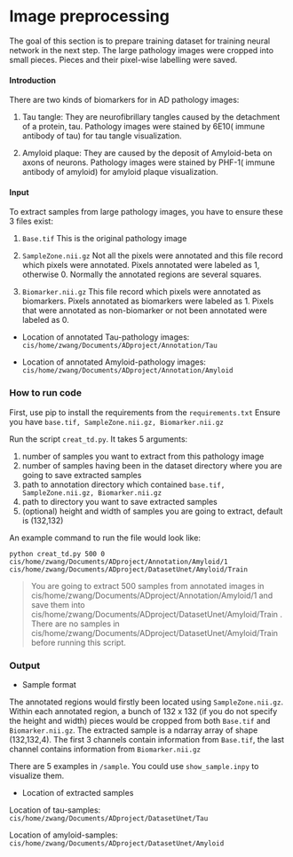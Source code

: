 # Image preprocessing

The goal of this section is to prepare training dataset for training neural network in the next step. The large pathology images were cropped into small pieces. Pieces and their pixel-wise labelling were saved. 

#### Introduction 

There are two kinds of biomarkers for in AD pathology images:

1) Tau tangle: They are neurofibrillary tangles caused by the detachment of a protein, tau.  Pathology images were stained by 6E10( immune antibody of tau) for tau tangle visualization.

2) Amyloid plaque: They are caused by the deposit of Amyloid-beta on axons of neurons. Pathology images were stained by PHF-1( immune antibody of amyloid) for amyloid plaque visualization.

#### Input

To extract samples from large pathology images, you have to ensure these 3 files exist:

1) `Base.tif`   This is the original pathology image

2) `SampleZone.nii.gz`  Not all the pixels were annotated and this file record which pixels were annotated. Pixels annotated were labeled as 1, otherwise 0. Normally the annotated regions are several squares.

3) `Biomarker.nii.gz` This file record which pixels were annotated as biomarkers. Pixels annotated as biomarkers were labeled as 1. Pixels that were annotated as non-biomarker or not been annotated were labeled as 0.

* Location of annotated Tau-pathology images: `cis/home/zwang/Documents/ADproject/Annotation/Tau`

* Location of annotated Amyloid-pathology images: `cis/home/zwang/Documents/ADproject/Annotation/Amyloid`

### How to run code

First, use pip to install the requirements from the `requirements.txt`
Ensure you have `base.tif, SampleZone.nii.gz, Biomarker.nii.gz`

Run the script `creat_td.py`. It takes 5 arguments:

  1) number of samples you want to extract from this pathology image
  2) number of samples having been in the dataset directory where you are going to save extracted samples
  3) path to annotation directory which contained  `base.tif, SampleZone.nii.gz, Biomarker.nii.gz`
  4) path to directory you want to save extracted samples
  5) (optional) height and width of samples you are going to extract, default is (132,132)

An example command to run the file would look like:

```
python creat_td.py 500 0 cis/home/zwang/Documents/ADproject/Annotation/Amyloid/1
cis/home/zwang/Documents/ADproject/DatasetUnet/Amyloid/Train 
```

> You are going to extract 500 samples from annotated images in cis/home/zwang/Documents/ADproject/Annotation/Amyloid/1 and save them into cis/home/zwang/Documents/ADproject/DatasetUnet/Amyloid/Train . There are no samples in cis/home/zwang/Documents/ADproject/DatasetUnet/Amyloid/Train before running this script.

### Output

* Sample format

The annotated regions would firstly been located using `SampleZone.nii.gz`. Within each annotated region, a bunch of 132 x 132 (if you do not specify the height and width) pieces would be cropped from both `Base.tif` and `Biomarker.nii.gz`. The extracted sample is a  ndarray array of shape (132,132,4). The first 3 channels contain information from `Base.tif`, the last channel contains information from `Biomarker.nii.gz`

There are 5 examples in `/sample`. You could use `show_sample.inpy` to visualize them.

* Location of extracted samples

Location of tau-samples: `cis/home/zwang/Documents/ADproject/DatasetUnet/Tau`

Location of amyloid-samples: `cis/home/zwang/Documents/ADproject/DatasetUnet/Amyloid`





